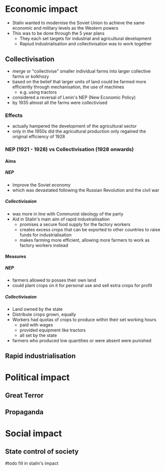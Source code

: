 # Economic impact

- Stalin wanted to modernise the Soviet Union to achieve the same economic and military levels as the Western powers
- This was to be done through the 5 year plans
	- They each set targets for industrial and agricultural development
	- Rapiud industrialisation and collectivisation was to work together

## Collectivisation

- merge or "collectivise" smaller individual farms into larger collective farms or kolkhozy
- based on the belief that larger units of land could be farmed more efficiently through mechanisation, the use of machines
	- e.g. using tractors
- considered a reversal of Lenin's NEP (New Economic Policy)
- by 1935 almost all the farms were collectivised

### Effects

- actually hampered the development of the agricultural sector
- only in the 1950s did the agricultural production only regained the original efficiency of 1928

### NEP (1921 - 1928) vs Collectivisation (1928 onwards)

#### Aims

##### NEP

- Improve the Soviet economy
- which was devastated following the Russian Revolution and the civil war

##### Collectivisaion

- was more in line with Communist ideology of the party
- Aid in Stalin's main aim of rapid industrailisation
	- promises a secure food supply for the factory workers
	- creates excess crops that can be exported to other countries to raise funds for industrialisation
	- makes farming more efficient, allowing more farmers to work as factory workers instead

#### Measures

##### NEP

- farmers allowed to posses their own land
- could plant crops on it for personal use and sell extra crops for profit

##### Collectivisaion

- Land owned by the state
- Distribute crops grown, equally
- Workers had quotas of crops to produce within their set working hours
	- paid with wages
	- provided equipment like tractors
	- all set by the state
- farmers who produced low quantities or were absent were punished

## Rapid industrialisation

# Political impact

## Great Terror

## Propaganda

# Social impact

## State control of society

#todo fill in stalin's impact